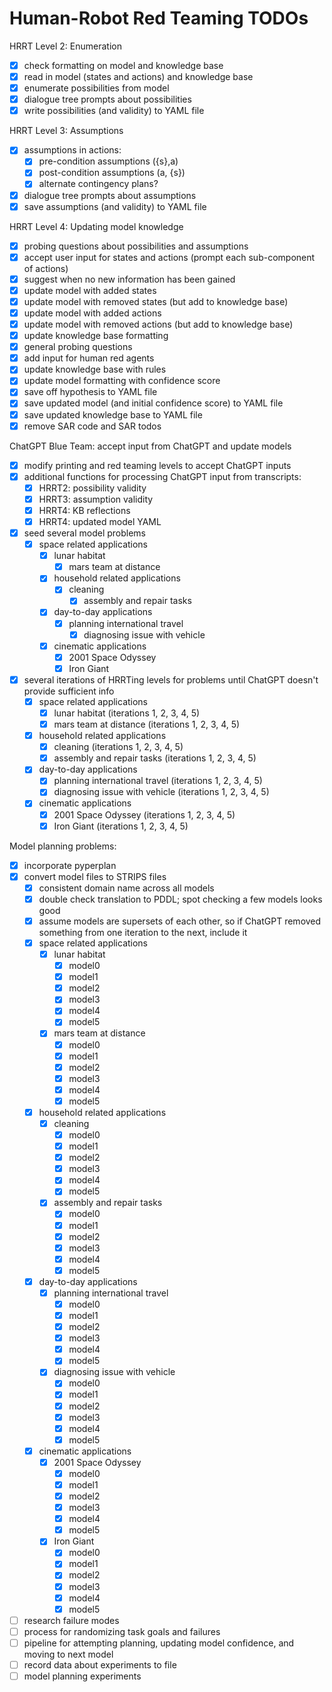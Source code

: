 # Human-Robot Red Teaming TODOs

HRRT Level 2: Enumeration
- [x] check formatting on model and knowledge base
- [x] read in model (states and actions) and knowledge base
- [x] enumerate possibilities from model
- [x] dialogue tree prompts about possibilities
- [x] write possibilities (and validity) to YAML file

HRRT Level 3: Assumptions
- [x] assumptions in actions:
	- [x] pre-condition assumptions ({s},a)
	- [x] post-condition assumptions (a, {s})
	- [x] alternate contingency plans?
- [x] dialogue tree prompts about assumptions
- [x] save assumptions (and validity) to YAML file

HRRT Level 4: Updating model knowledge
- [x] probing questions about possibilities and assumptions
- [x] accept user input for states and actions (prompt each sub-component of actions)
- [x] suggest when no new information has been gained
- [x] update model with added states
- [x] update model with removed states (but add to knowledge base)
- [x] update model with added actions
- [x] update model with removed actions (but add to knowledge base)
- [x] update knowledge base formatting
- [x] general probing questions
- [x] add input for human red agents
- [x] update knowledge base with rules
- [x] update model formatting with confidence score
- [x] save off hypothesis to YAML file
- [x] save updated model (and initial confidence score) to YAML file
- [x] save updated knowledge base to YAML file
- [x] remove SAR code and SAR todos

ChatGPT Blue Team: accept input from ChatGPT and update models
- [x] modify printing and red teaming levels to accept ChatGPT inputs
- [x] additional functions for processing ChatGPT input from transcripts:
	- [x] HRRT2: possibility validity
	- [x] HRRT3: assumption validity
	- [x] HRRT4: KB reflections
	- [x] HRRT4: updated model YAML
- [x] seed several model problems
  - [x] space related applications
	  - [x] lunar habitat
		- [x] mars team at distance
	- [x] household related applications
	  - [x] cleaning
		- [x] assembly and repair tasks
	- [x] day-to-day applications
	  - [x] planning international travel
		- [x] diagnosing issue with vehicle
	- [x] cinematic applications
		- [x] 2001 Space Odyssey
		- [x] Iron Giant
- [x] several iterations of HRRTing levels for problems until ChatGPT doesn't provide sufficient info
	- [x] space related applications
		- [x] lunar habitat (iterations 1, 2, 3, 4, 5)
		- [x] mars team at distance (iterations 1, 2, 3, 4, 5)
	- [x] household related applications
		- [x] cleaning (iterations 1, 2, 3, 4, 5)
		- [x] assembly and repair tasks (iterations 1, 2, 3, 4, 5)
	- [x] day-to-day applications
		- [x] planning international travel (iterations 1, 2, 3, 4, 5)
		- [x] diagnosing issue with vehicle (iterations 1, 2, 3, 4, 5)
	- [x] cinematic applications
		- [x] 2001 Space Odyssey (iterations 1, 2, 3, 4, 5)
		- [x] Iron Giant (iterations 1, 2, 3, 4, 5)

Model planning problems:
- [x] incorporate pyperplan
- [x] convert model files to STRIPS files
	- [x] consistent domain name across all models
	- [x] double check translation to PDDL; spot checking a few models looks good
	- [x] assume models are supersets of each other, so if ChatGPT removed something from one iteration to the next, include it
	- [x] space related applications
		- [x] lunar habitat
			- [x] model0
			- [x] model1
			- [x] model2
			- [x] model3
			- [x] model4
			- [x] model5
		- [x] mars team at distance
			- [x] model0
			- [x] model1
			- [x] model2
			- [x] model3
			- [x] model4
			- [x] model5
	- [x] household related applications
		- [x] cleaning
			- [x] model0
			- [x] model1
			- [x] model2
			- [x] model3
			- [x] model4
			- [x] model5
		- [x] assembly and repair tasks
			- [x] model0
			- [x] model1
			- [x] model2
			- [x] model3
			- [x] model4
			- [x] model5
	- [x] day-to-day applications
		- [x] planning international travel
			- [x] model0
			- [x] model1
			- [x] model2
			- [x] model3
			- [x] model4
			- [x] model5
		- [x] diagnosing issue with vehicle
			- [x] model0
			- [x] model1
			- [x] model2
			- [x] model3
			- [x] model4
			- [x] model5
	- [x] cinematic applications
		- [x] 2001 Space Odyssey
			- [x] model0
			- [x] model1
			- [x] model2
			- [x] model3
			- [x] model4
			- [x] model5
		- [x] Iron Giant
			- [x] model0
			- [x] model1
			- [x] model2
			- [x] model3
			- [x] model4
			- [x] model5
- [ ] research failure modes
- [ ] process for randomizing task goals and failures
- [ ] pipeline for attempting planning, updating model confidence, and moving to next model
- [ ] record data about experiments to file
- [ ] model planning experiments
